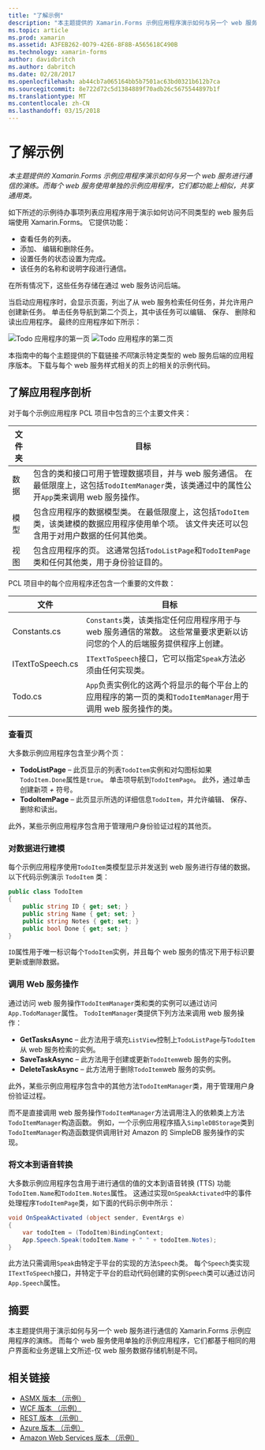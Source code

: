 ```yaml
---
title: "了解示例"
description: "本主题提供的 Xamarin.Forms 示例应用程序演示如何与另一个 web 服务进行通信的演练。 而每个 web 服务使用单独的示例应用程序，它们都功能上相似，共享通用类。"
ms.topic: article
ms.prod: xamarin
ms.assetid: A3FEB262-0D79-42E6-8F8B-A565618C490B
ms.technology: xamarin-forms
author: davidbritch
ms.author: dabritch
ms.date: 02/28/2017
ms.openlocfilehash: ab44cb7a065164bb5b7501ac63bd0321b612b7ca
ms.sourcegitcommit: 8e722d72c5d1384889f70adb26c5675544897b1f
ms.translationtype: MT
ms.contentlocale: zh-CN
ms.lasthandoff: 03/15/2018
---
```

# <a name="understanding-the-sample"></a>了解示例

_本主题提供的 Xamarin.Forms 示例应用程序演示如何与另一个 web 服务进行通信的演练。而每个 web 服务使用单独的示例应用程序，它们都功能上相似，共享通用类。_

如下所述的示例待办事项列表应用程序用于演示如何访问不同类型的 web 服务后端使用 Xamarin.Forms。 它提供功能：

- 查看任务的列表。
- 添加、 编辑和删除任务。
- 设置任务的状态设置为完成。
- 该任务的名称和说明字段进行通信。

在所有情况下，这些任务存储在通过 web 服务访问后端。

当启动应用程序时，会显示页面，列出了从 web 服务检索任何任务，并允许用户创建新任务。 单击任务导航到第二个页上，其中该任务可以编辑、 保存、 删除和读出应用程序。 最终的应用程序如下所示：

![](walkthrough-images/app-example-1.png "Todo 应用程序的第一页")
![](walkthrough-images/app-example-2.png "Todo 应用程序的第二页")

本指南中的每个主题提供的下载链接*不同*演示特定类型的 web 服务后端的应用程序版本。 下载与每个 web 服务样式相关的页上的相关的示例代码。

## <a name="understanding-the-application-anatomy"></a>了解应用程序剖析

对于每个示例应用程序 PCL 项目中包含的三个主要文件夹：

|文件夹|目标|
|--- |--- |
|数据|包含的类和接口可用于管理数据项目，并与 web 服务通信。 在最低限度上，这包括`TodoItemManager`类，该类通过中的属性公开`App`类来调用 web 服务操作。|
|模型|包含应用程序的数据模型类。 在最低限度上，这包括`TodoItem`类，该类建模的数据应用程序使用单个项。 该文件夹还可以包含用于对用户数据的任何其他类。|
|视图|包含应用程序的页。 这通常包括`TodoListPage`和`TodoItemPage`类和任何其他类，用于身份验证目的。|

PCL 项目中的每个应用程序还包含一个重要的文件数：

|文件|目标|
|--- |--- |
|Constants.cs|`Constants`类，该类指定任何应用程序用于与 web 服务通信的常数。 这些常量要求更新以访问您的个人的后端服务提供程序上创建。|
|ITextToSpeech.cs|`ITextToSpeech`接口，它可以指定`Speak`方法必须由任何实现类。|
|Todo.cs|`App`负责实例化的这两个将显示的每个平台上的应用程序的第一页的类和`TodoItemManager`用于调用 web 服务操作的类。|

### <a name="viewing-pages"></a>查看页

大多数示例应用程序包含至少两个页：

- **TodoListPage** – 此页显示的列表`TodoItem`实例和对勾图标如果`TodoItem.Done`属性是`true`。 单击项导航到`TodoItemPage`。 此外，通过单击创建新项 *+* 符号。
- **TodoItemPage** – 此页显示所选的详细信息`TodoItem`，并允许编辑、 保存、 删除和读出。

此外，某些示例应用程序包含用于管理用户身份验证过程的其他页。

### <a name="modeling-the-data"></a>对数据进行建模

每个示例应用程序使用`TodoItem`类模型显示并发送到 web 服务进行存储的数据。 以下代码示例演示 `TodoItem` 类：

```csharp
public class TodoItem
{
    public string ID { get; set; }
    public string Name { get; set; }
    public string Notes { get; set; }
    public bool Done { get; set; }
}
```

`ID`属性用于唯一标识每个`TodoItem`实例，并且每个 web 服务的情况下用于标识要更新或删除数据。

### <a name="invoking-web-service-operations"></a>调用 Web 服务操作

通过访问 web 服务操作`TodoItemManager`类和类的实例可以通过访问`App.TodoManager`属性。 `TodoItemManager`类提供下列方法来调用 web 服务操作：

- **GetTasksAsync** – 此方法用于填充`ListView`控制上`TodoListPage`与`TodoItem`从 web 服务检索的实例。
- **SaveTaskAsync** – 此方法用于创建或更新`TodoItem`web 服务的实例。
- **DeleteTaskAsync** – 此方法用于删除`TodoItem`web 服务的实例。

此外，某些示例应用程序包含中的其他方法`TodoItemManager`类，用于管理用户身份验证过程。

而不是直接调用 web 服务操作`TodoItemManager`方法调用注入的依赖类上方法`TodoItemManager`构造函数。 例如，一个示例应用程序插入`SimpleDBStorage`类到`TodoItemManager`构造函数提供调用针对 Amazon 的 SimpleDB 服务操作的实现。

### <a name="translating-text-to-speech"></a>将文本到语音转换

大多数示例应用程序包含用于进行通信的值的文本到语音转换 (TTS) 功能`TodoItem.Name`和`TodoItem.Notes`属性。 这通过实现`OnSpeakActivated`中的事件处理程序`TodoItemPage`类，如下面的代码示例中所示：

```csharp
void OnSpeakActivated (object sender, EventArgs e)
{
    var todoItem = (TodoItem)BindingContext;
    App.Speech.Speak(todoItem.Name + " " + todoItem.Notes);
}
```

此方法只需调用`Speak`由特定于平台的实现的方法`Speech`类。 每个`Speech`类实现`ITextToSpeech`接口，并特定于平台的启动代码创建的实例`Speech`类可以通过访问`App.Speech`属性。

## <a name="summary"></a>摘要

本主题提供用于演示如何与另一个 web 服务进行通信的 Xamarin.Forms 示例应用程序的演练。 而每个 web 服务使用单独的示例应用程序，它们都基于相同的用户界面和业务逻辑上文所述-仅 web 服务数据存储机制是不同。


## <a name="related-links"></a>相关链接

- [ASMX 版本 （示例）](https://developer.xamarin.com/samples/xamarin-forms/WebServices/TodoASMX)
- [WCF 版本 （示例）](https://developer.xamarin.com/samples/xamarin-forms/WebServices/TodoWCF)
- [REST 版本 （示例）](https://developer.xamarin.com/samples/xamarin-forms/WebServices/TodoREST)
- [Azure 版本 （示例）](https://developer.xamarin.com/samples/xamarin-forms/WebServices/TodoAzure)
- [Amazon Web Services 版本 （示例）](https://developer.xamarin.com/samples/xamarin-forms/WebServices/TodoAWS)
